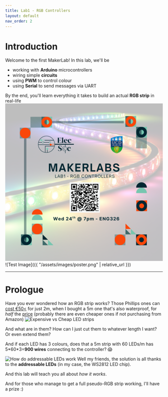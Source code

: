 ```yaml
---
title: Lab1 - RGB Controllers
layout: default
nav_order: 2
---
```


# Introduction

Welcome to the first MakerLab! In this lab, we'll be
- working with **Arduino** microcontrollers
- wiring simple **circuits**
- using **PWM** to control colour
- using **Serial** to send messages via UART

By the end, you'll learn everything it takes to build an actual **RGB strip** in real-life
![MakerLab1 Poster](/assets/images/MakerLab1-Poster.png)
![Test Image]({{ "/assets/images/poster.png" | relative_url }})


----
# Prologue
Have you ever wondered how an RGB strip works? Those Phillips ones can [cost €50<](https://www.amazon.co.uk/Philips-Lightstrip-Ambiance-Bluetooth-Assistant/dp/B088RX9CSZ/ref=sr_1_1?dib=eyJ2IjoiMSJ9.8CTtQPJJCYCT3zuBS7E-L4LCifk0r0okcTMA5WwUF-EBmLcrrh2nhM0hfuvEK0NylAAuMZOiQ9T-GdsKoTpLA6LpenLxdHPRmeYmM-T-jaNvHfd2cSz7wtYN74sJt8lM6PPfneX5mUk5lPRn3w9hYGP8lkrsnq3yY7u75OZ-5sRc5nfs5NrIz_AHHEaIe1A1f6rq7_KXlJPHFT1e9UNVhTTTQhDA0Me0TDvkWjBTJUFZ2PuojTean1jiaXfAszXk5bDOaH5r4E846-s8LpobQJotUWBcDUUKcdclb9E5QnY.JC7seYiOVlcS7_AcAFf9J1trV79l3baOOaWOpW-Z3SU&dib_tag=se&keywords=philips%2Bhue%2Blight%2Bstrip&qid=1758718699&sr=8-1&th=1) for just 2m, 
when I bought a 5m one that's also waterproof, for *half* the [price](https://www.amazon.co.uk/BTF-LIGHTING-Individual-Addressable-300Pixels-Non-Waterproof/dp/B088BDLMH2/ref=sr_1_3_sspa?dib=eyJ2IjoiMSJ9.-RKkIXaeka4TEp7slay4Ul_9gjsTlDBMxy1hO2AQTX6DiEOwiQgZstSpOIVkTwKkvArUsxfVZ779nNtd2jDnOEKBaUXGLdbZAtINF5-WW3jou8M8IEowCzSeX6kWQf34EO5Z9gpew98ZQUXz83o5uC7-M54A2lWzOKl2HpkDtWl91NtShB4c1VmmnIsSMhqyR4CRXiHOcVudecrohQF4czofD2llQXZhaxqph5jttkh4CQqHrn_7o0HM-Uo0d9U6376fmaLdZkrfZ0CCZ-hQVZ6qiE_aB_yIK-lFBUVuGmY.d4W5N6_gCiQpUlDZPU_UEpZvj_aQdLQfNm8HFZ01FKI&dib_tag=se&keywords=Addressable%2BLED&qid=1750197634&sr=8-3-spons&sp_csd=d2lkZ2V0TmFtZT1zcF9hdGY&th=1) (probably there are even cheaper ones if not purchasing from Amazon)
![Expensive vs Cheap LED strips](https://i.ytimg.com/vi/CojuVyJF0JM/maxresdefault.jpg)

And what are in them? How can I just cut them to whatever length I want? Or even extend them?

And if each LED has 3 colours, does that a 5m strip with 60 LEDs/m has
5\*60\*3=**900 wires** connecting to the controller? 😱

![How do addressable LEDs work](https://content.instructables.com/FUB/HOYI/HZ9O2X6L/FUBHOYIHZ9O2X6L.jpg)
Well my friends, the solution is all thanks to the **addressable LEDs** (in my case, the WS2812 LED chip).

And this lab will teach you all about *how it works*.

And for those who manage to get a full pseudo-RGB strip working, I'll have a prize :)
